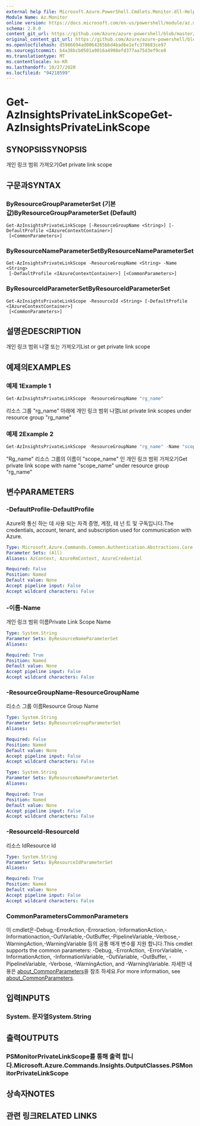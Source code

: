```yaml
---
external help file: Microsoft.Azure.PowerShell.Cmdlets.Monitor.dll-Help.xml
Module Name: Az.Monitor
online version: https://docs.microsoft.com/en-us/powershell/module/az.monitor/get-azinsightsprivatelinkscope
schema: 2.0.0
content_git_url: https://github.com/Azure/azure-powershell/blob/master/src/Monitor/Monitor/help/Get-AzInsightsPrivateLinkScope.md
original_content_git_url: https://github.com/Azure/azure-powershell/blob/master/src/Monitor/Monitor/help/Get-AzInsightsPrivateLinkScope.md
ms.openlocfilehash: d5986694ad0064265bbd4bad6e1efc378683ce97
ms.sourcegitcommit: b4a38bcb0501a9016a4998efd377aa75d3ef9ce8
ms.translationtype: MT
ms.contentlocale: ko-KR
ms.lasthandoff: 10/27/2020
ms.locfileid: "94218599"
---
```

# <span data-ttu-id="2eb7b-101">Get-AzInsightsPrivateLinkScope</span><span class="sxs-lookup"><span data-stu-id="2eb7b-101">Get-AzInsightsPrivateLinkScope</span></span>

## <span data-ttu-id="2eb7b-102">SYNOPSIS</span><span class="sxs-lookup"><span data-stu-id="2eb7b-102">SYNOPSIS</span></span>
<span data-ttu-id="2eb7b-103">개인 링크 범위 가져오기</span><span class="sxs-lookup"><span data-stu-id="2eb7b-103">Get private link scope</span></span>

## <span data-ttu-id="2eb7b-104">구문과</span><span class="sxs-lookup"><span data-stu-id="2eb7b-104">SYNTAX</span></span>

### <span data-ttu-id="2eb7b-105">ByResourceGroupParameterSet (기본값)</span><span class="sxs-lookup"><span data-stu-id="2eb7b-105">ByResourceGroupParameterSet (Default)</span></span>
```
Get-AzInsightsPrivateLinkScope [-ResourceGroupName <String>] [-DefaultProfile <IAzureContextContainer>]
 [<CommonParameters>]
```

### <span data-ttu-id="2eb7b-106">ByResourceNameParameterSet</span><span class="sxs-lookup"><span data-stu-id="2eb7b-106">ByResourceNameParameterSet</span></span>
```
Get-AzInsightsPrivateLinkScope -ResourceGroupName <String> -Name <String>
 [-DefaultProfile <IAzureContextContainer>] [<CommonParameters>]
```

### <span data-ttu-id="2eb7b-107">ByResourceIdParameterSet</span><span class="sxs-lookup"><span data-stu-id="2eb7b-107">ByResourceIdParameterSet</span></span>
```
Get-AzInsightsPrivateLinkScope -ResourceId <String> [-DefaultProfile <IAzureContextContainer>]
 [<CommonParameters>]
```

## <span data-ttu-id="2eb7b-108">설명은</span><span class="sxs-lookup"><span data-stu-id="2eb7b-108">DESCRIPTION</span></span>
<span data-ttu-id="2eb7b-109">개인 링크 범위 나열 또는 가져오기</span><span class="sxs-lookup"><span data-stu-id="2eb7b-109">List or get private link scope</span></span> 

## <span data-ttu-id="2eb7b-110">예제의</span><span class="sxs-lookup"><span data-stu-id="2eb7b-110">EXAMPLES</span></span>

### <span data-ttu-id="2eb7b-111">예제 1</span><span class="sxs-lookup"><span data-stu-id="2eb7b-111">Example 1</span></span>
```powershell
Get-AzInsightsPrivateLinkScope -ResourceGroupName "rg_name"
```

<span data-ttu-id="2eb7b-112">리소스 그룹 "rg_name" 아래에 개인 링크 범위 나열</span><span class="sxs-lookup"><span data-stu-id="2eb7b-112">List private link scopes under resource group "rg_name"</span></span>

### <span data-ttu-id="2eb7b-113">예제 2</span><span class="sxs-lookup"><span data-stu-id="2eb7b-113">Example 2</span></span>
```powershell
Get-AzInsightsPrivateLinkScope -ResourceGroupName "rg_name" -Name "scope_name"
```

<span data-ttu-id="2eb7b-114">"Rg_name" 리소스 그룹의 이름이 "scope_name" 인 개인 링크 범위 가져오기</span><span class="sxs-lookup"><span data-stu-id="2eb7b-114">Get private link scope with name "scope_name" under resource group "rg_name"</span></span>

## <span data-ttu-id="2eb7b-115">변수</span><span class="sxs-lookup"><span data-stu-id="2eb7b-115">PARAMETERS</span></span>

### <span data-ttu-id="2eb7b-116">-DefaultProfile</span><span class="sxs-lookup"><span data-stu-id="2eb7b-116">-DefaultProfile</span></span>
<span data-ttu-id="2eb7b-117">Azure와 통신 하는 데 사용 되는 자격 증명, 계정, 테 넌 트 및 구독입니다.</span><span class="sxs-lookup"><span data-stu-id="2eb7b-117">The credentials, account, tenant, and subscription used for communication with Azure.</span></span>

```yaml
Type: Microsoft.Azure.Commands.Common.Authentication.Abstractions.Core.IAzureContextContainer
Parameter Sets: (All)
Aliases: AzContext, AzureRmContext, AzureCredential

Required: False
Position: Named
Default value: None
Accept pipeline input: False
Accept wildcard characters: False
```

### <span data-ttu-id="2eb7b-118">-이름</span><span class="sxs-lookup"><span data-stu-id="2eb7b-118">-Name</span></span>
<span data-ttu-id="2eb7b-119">개인 링크 범위 이름</span><span class="sxs-lookup"><span data-stu-id="2eb7b-119">Private Link Scope Name</span></span>

```yaml
Type: System.String
Parameter Sets: ByResourceNameParameterSet
Aliases:

Required: True
Position: Named
Default value: None
Accept pipeline input: False
Accept wildcard characters: False
```

### <span data-ttu-id="2eb7b-120">-ResourceGroupName</span><span class="sxs-lookup"><span data-stu-id="2eb7b-120">-ResourceGroupName</span></span>
<span data-ttu-id="2eb7b-121">리소스 그룹 이름</span><span class="sxs-lookup"><span data-stu-id="2eb7b-121">Resource Group Name</span></span>

```yaml
Type: System.String
Parameter Sets: ByResourceGroupParameterSet
Aliases:

Required: False
Position: Named
Default value: None
Accept pipeline input: False
Accept wildcard characters: False
```

```yaml
Type: System.String
Parameter Sets: ByResourceNameParameterSet
Aliases:

Required: True
Position: Named
Default value: None
Accept pipeline input: False
Accept wildcard characters: False
```

### <span data-ttu-id="2eb7b-122">-ResourceId</span><span class="sxs-lookup"><span data-stu-id="2eb7b-122">-ResourceId</span></span>
<span data-ttu-id="2eb7b-123">리소스 Id</span><span class="sxs-lookup"><span data-stu-id="2eb7b-123">Resource Id</span></span>

```yaml
Type: System.String
Parameter Sets: ByResourceIdParameterSet
Aliases:

Required: True
Position: Named
Default value: None
Accept pipeline input: False
Accept wildcard characters: False
```

### <span data-ttu-id="2eb7b-124">CommonParameters</span><span class="sxs-lookup"><span data-stu-id="2eb7b-124">CommonParameters</span></span>
<span data-ttu-id="2eb7b-125">이 cmdlet은-Debug,-ErrorAction,-Erroraction,-InformationAction,-Informationaction,-OutVariable,-OutBuffer,-PipelineVariable,-Verbose,-WarningAction,-WarningVariable 등의 공통 매개 변수를 지원 합니다.</span><span class="sxs-lookup"><span data-stu-id="2eb7b-125">This cmdlet supports the common parameters: -Debug, -ErrorAction, -ErrorVariable, -InformationAction, -InformationVariable, -OutVariable, -OutBuffer, -PipelineVariable, -Verbose, -WarningAction, and -WarningVariable.</span></span> <span data-ttu-id="2eb7b-126">자세한 내용은 [about_CommonParameters](http://go.microsoft.com/fwlink/?LinkID=113216)을 참조 하세요.</span><span class="sxs-lookup"><span data-stu-id="2eb7b-126">For more information, see [about_CommonParameters](http://go.microsoft.com/fwlink/?LinkID=113216).</span></span>

## <span data-ttu-id="2eb7b-127">입력</span><span class="sxs-lookup"><span data-stu-id="2eb7b-127">INPUTS</span></span>

### <span data-ttu-id="2eb7b-128">System. 문자열</span><span class="sxs-lookup"><span data-stu-id="2eb7b-128">System.String</span></span>

## <span data-ttu-id="2eb7b-129">출력</span><span class="sxs-lookup"><span data-stu-id="2eb7b-129">OUTPUTS</span></span>

### <span data-ttu-id="2eb7b-130">PSMonitorPrivateLinkScope를 통해 출력 합니다.</span><span class="sxs-lookup"><span data-stu-id="2eb7b-130">Microsoft.Azure.Commands.Insights.OutputClasses.PSMonitorPrivateLinkScope</span></span>

## <span data-ttu-id="2eb7b-131">상속자</span><span class="sxs-lookup"><span data-stu-id="2eb7b-131">NOTES</span></span>

## <span data-ttu-id="2eb7b-132">관련 링크</span><span class="sxs-lookup"><span data-stu-id="2eb7b-132">RELATED LINKS</span></span>
